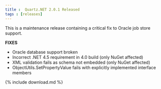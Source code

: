 ```yaml
---
title :  Quartz.NET 2.0.1 Released
tags : [releases]
---
```


This is a maintenance release containing a critical fix to Oracle job store support.

__FIXES__

* Oracle database support broken
* Incorrect .NET 4.5 requirement in 4.0 build (only NuGet affected)
* XML validation fails as schema not embedded (only NuGet affected)
* ObjectUtils.SetPropertyValue fails with explicitly implemented interface members

{% include download.md %}
